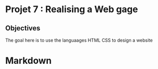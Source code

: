 # Projet 7 : Realising a Web gage

## Objectives
The goal here is to use the languaages HTML CSS to design a website 

# Markdown